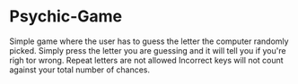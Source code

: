 # Psychic-Game
Simple game where the user has to guess the letter the computer randomly picked.
Simply press the letter you are guessing and it will tell you if you're righ tor wrong. 
Repeat letters are not allowed 
Incorrect keys will not count against your total number of chances. 
